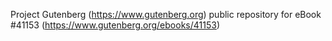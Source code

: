 Project Gutenberg (https://www.gutenberg.org) public repository for eBook #41153 (https://www.gutenberg.org/ebooks/41153)
